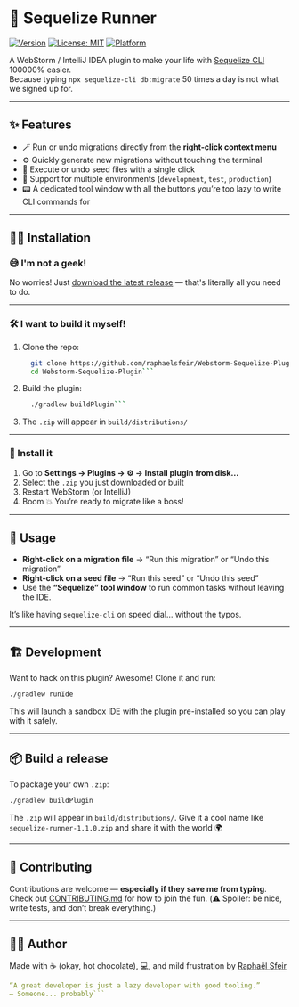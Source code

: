 # 🚀 Sequelize Runner

[![Version](https://img.shields.io/github/v/release/raphaelsfeir/Webstorm-Sequelize-Plugin?color=brightgreen&label=plugin)](https://github.com/raphaelsfeir/Webstorm-Sequelize-Plugin/releases)
[![License: MIT](https://img.shields.io/badge/License-MIT-yellow.svg)](LICENSE)
[![Platform](https://img.shields.io/badge/WebStorm%20%2F%20IntelliJ-2024.2+-blue)](https://plugins.jetbrains.com/)

A WebStorm / IntelliJ IDEA plugin to make your life with [Sequelize CLI](https://sequelize.org/) 100000% easier.  
Because typing `npx sequelize-cli db:migrate` 50 times a day is not what we signed up for.

---

## ✨ Features

- 🪄 Run or undo migrations directly from the **right-click context menu**
- ⚙️ Quickly generate new migrations without touching the terminal
- 🌱 Execute or undo seed files with a single click
- 🧪 Support for multiple environments (`development`, `test`, `production`)
- 📟 A dedicated tool window with all the buttons you’re too lazy to write CLI commands for

---

## 🧑‍💻 Installation

### 😅 I'm not a geek!
No worries! Just [download the latest release](https://github.com/raphaelsfeir/Webstorm-Sequelize-Plugin/releases/latest/download/webstorm-sequelize-plugin-1.1.0.zip) — that's literally all you need to do.

---

### 🛠️ I want to build it myself!
1. Clone the repo:
   ```bash
     git clone https://github.com/raphaelsfeir/Webstorm-Sequelize-Plugin.git
     cd Webstorm-Sequelize-Plugin```

2. Build the plugin:
   ```bash
     ./gradlew buildPlugin```

3. The `.zip` will appear in `build/distributions/`

---

### 🚀 Install it

1. Go to **Settings → Plugins → ⚙ → Install plugin from disk…**
2. Select the `.zip` you just downloaded or built
3. Restart WebStorm (or IntelliJ)
4. Boom 💥 You’re ready to migrate like a boss!

---

## 🧪 Usage

* **Right-click on a migration file** → “Run this migration” or “Undo this migration”
* **Right-click on a seed file** → “Run this seed” or “Undo this seed”
* Use the **“Sequelize” tool window** to run common tasks without leaving the IDE.

It’s like having `sequelize-cli` on speed dial… without the typos.

---

## 🏗️ Development

Want to hack on this plugin? Awesome! Clone it and run:

```bash
./gradlew runIde
```

This will launch a sandbox IDE with the plugin pre-installed so you can play with it safely.

---

## 📦 Build a release

To package your own `.zip`:

```bash
./gradlew buildPlugin
```

The `.zip` will appear in `build/distributions/`.
Give it a cool name like `sequelize-runner-1.1.0.zip` and share it with the world 🌍

---

## 🤝 Contributing

Contributions are welcome — **especially if they save me from typing**.
Check out [CONTRIBUTING.md](CONTRIBUTING.md) for how to join the fun.
(⚠️ Spoiler: be nice, write tests, and don’t break everything.)

---

## 🧑‍🎤 Author

Made with ☕ (okay, hot chocolate), 💻, and mild frustration by [Raphaël Sfeir](https://github.com/raphaelsfeir)

```yaml
“A great developer is just a lazy developer with good tooling.”
— Someone... probably```
